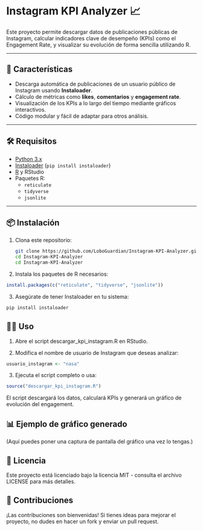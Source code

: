 # Instagram KPI Analyzer 📈

Este proyecto permite descargar datos de publicaciones públicas de Instagram, calcular indicadores clave de desempeño (KPIs) como el Engagement Rate, y visualizar su evolución de forma sencilla utilizando R.

---

## 🚀 Características
- Descarga automática de publicaciones de un usuario público de Instagram usando **Instaloader**.
- Cálculo de métricas como **likes**, **comentarios** y **engagement rate**.
- Visualización de los KPIs a lo largo del tiempo mediante gráficos interactivos.
- Código modular y fácil de adaptar para otros análisis.

---

## 🛠️ Requisitos

- [Python 3.x](https://www.python.org/downloads/)
- [Instaloader](https://instaloader.github.io/) (`pip install instaloader`)
- [R](https://cran.r-project.org/) y RStudio
- Paquetes R:
  - `reticulate`
  - `tidyverse`
  - `jsonlite`

---

## 📦 Instalación

1. Clona este repositorio:
   ```bash
   git clone https://github.com/LoboGuardian/Instagram-KPI-Analyzer.git
   cd Instagram-KPI-Analyzer
   cd Instagram-KPI-Analyzer
   ```

2. Instala los paquetes de R necesarios:

```r
install.packages(c("reticulate", "tidyverse", "jsonlite"))
```

3. Asegúrate de tener Instaloader en tu sistema:

```bash
pip install instaloader
```

## 🚴‍♂️ Uso

1. Abre el script descargar_kpi_instagram.R en RStudio.

2. Modifica el nombre de usuario de Instagram que deseas analizar:

```r
usuario_instagram <- "nasa"
```

3. Ejecuta el script completo o usa:

```r
source("descargar_kpi_instagram.R")
```

El script descargará los datos, calculará KPIs y generará un gráfico de evolución del engagement.

## 📊 Ejemplo de gráfico generado

(Aquí puedes poner una captura de pantalla del gráfico una vez lo tengas.)

## 📜 Licencia

Este proyecto está licenciado bajo la licencia MIT - consulta el archivo LICENSE para más detalles.

## 🤝 Contribuciones
¡Las contribuciones son bienvenidas! Si tienes ideas para mejorar el proyecto, no dudes en hacer un fork y enviar un pull request.